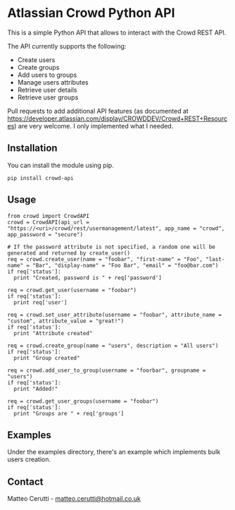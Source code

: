 # Atlassian Crowd Python API
This is a simple Python API that allows to interact with the Crowd REST API.

The API currently supports the following:

* Create users
* Create groups
* Add users to groups
* Manage users attributes
* Retrieve user details
* Retrieve user groups

Pull requests to add additional API features (as documented at https://developer.atlassian.com/display/CROWDDEV/Crowd+REST+Resources) are very welcome. I only implemented what I needed.

## Installation

You can install the module using pip.

```
pip install crowd-api
```

## Usage
```
from crowd import CrowdAPI
crowd = CrowdAPI(api_url = "https://<uri>/crowd/rest/usermanagement/latest", app_name = "crowd", app_password = "secure")

# If the password attribute is not specified, a random one will be generated and returned by create_user()
req = crowd.create_user(name = "foobar", "first-name" = "Foo", "last-name" = "Bar", "display-name" = "Foo Bar", "email" = "foo@bar.com")
if req['status']:
  print "Created, password is " + req['password']

req = crowd.get_user(username = "foobar")
if req['status']:
  print req['user']

req = crowd.set_user_attribute(username = "foobar", attribute_name = "custom", attribute_value = "great!")
if req['status']:
  print "Attribute created"

req = crowd.create_group(name = "users", description = "All users")
if req['status']:
  print "Group created"

req = crowd.add_user_to_group(username = "foorbar", groupname = "users")
if req['status']:
  print "Added!"

req = crowd.get_user_groups(username = "foobar")
if req['status']:
  print "Groups are " + req['groups']
```

## Examples
Under the examples directory, there's an example which implements bulk users creation.

## Contact
Matteo Cerutti - matteo.cerutti@hotmail.co.uk
